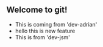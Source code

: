 ## Welcome to git!

- This is coming from 'dev-adrian'
- hello this is new feature
- This is from 'dev-jsm'